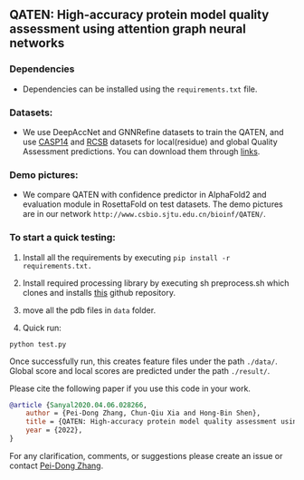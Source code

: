 ## QATEN: High-accuracy protein model quality assessment using attention graph neural networks
 

### Dependencies

- Dependencies can be installed using the `requirements.txt` file.

### Datasets:

- We use DeepAccNet and GNNRefine datasets to train the QATEN, and use [CASP14](http://predictioncenter.org/download_area/CASP14/server_predictions/) and [RCSB](https://www.rcsb.org/) datasets for local(residue) and global Quality Assessment predictions. You can download them through [links](http://www.csbio.sjtu.edu.cn/bioinf/QATEN/).

### Demo pictures:
- We compare QATEN with confidence predictor in AlphaFold2 and evaluation module in RosettaFold on test datasets. The demo pictures are in our network `http://www.csbio.sjtu.edu.cn/bioinf/QATEN/`.

### To start a quick testing:

1) Install all the requirements by executing `pip install -r requirements.txt.`

2) Install required processing library by executing sh preprocess.sh which clones and installs [this](https://github.com/gjoni/mylddt) github repository.

3) move all the pdb files in `data` folder.

4) Quick run:
  ```shell
  python test.py
  ```
  Once successfully run, this creates feature files under the path `./data/`. Global score and local scores are predicted under the path `./result/`.

Please cite the following paper if you use this code in your work.
```bibtex
@article {Sanyal2020.04.06.028266,
	author = {Pei-Dong Zhang, Chun-Qiu Xia and Hong-Bin Shen},
	title = {QATEN: High-accuracy protein model quality assessment using attention graph neural networks},
	year = {2022},
}
```
For any clarification, comments, or suggestions please create an issue or contact [Pei-Dong Zhang](cq-zhang-2016@sjtu.edu.cn).
